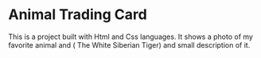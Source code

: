 # Animal Trading Card
This is a project built with Html and Css languages. It shows a photo of my favorite animal and ( The White Siberian Tiger) and
small description of it.
